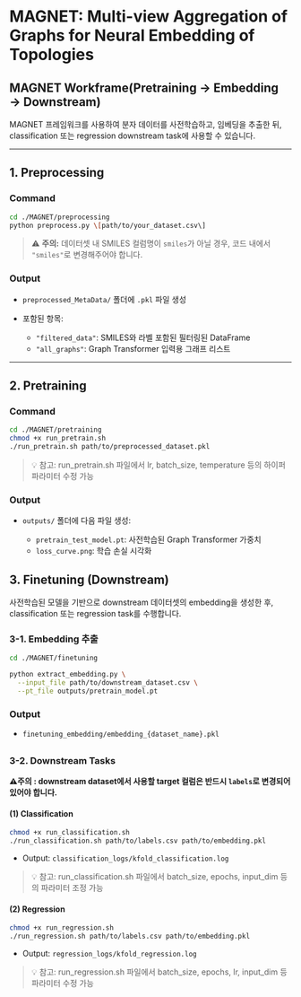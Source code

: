 # MAGNET: Multi-view Aggregation of Graphs for Neural Embedding of Topologies

## MAGNET Workframe(Pretraining → Embedding → Downstream)

MAGNET 프레임워크를 사용하여 분자 데이터를 사전학습하고, 임베딩을 추출한 뒤, classification 또는 regression downstream task에 사용할 수 있습니다.

---

## 1. Preprocessing

### Command

```bash
cd ./MAGNET/preprocessing
python preprocess.py \[path/to/your_dataset.csv\]
```

> ⚠️ **주의:**
> 데이터셋 내 SMILES 컬럼명이 `smiles`가 아닐 경우, 코드 내에서 `"smiles"`로 변경해주어야 합니다.

### Output

* `preprocessed_MetaData/` 폴더에 `.pkl` 파일 생성
* 포함된 항목:

  * `"filtered_data"`: SMILES와 라벨 포함된 필터링된 DataFrame
  * `"all_graphs"`: Graph Transformer 입력용 그래프 리스트

---

## 2. Pretraining

### Command

```bash
cd ./MAGNET/pretraining
chmod +x run_pretrain.sh
./run_pretrain.sh path/to/preprocessed_dataset.pkl
```
> 💡 참고: run_pretrain.sh 파일에서 lr, batch_size, temperature 등의 하이퍼파라미터 수정 가능

### Output

* `outputs/` 폴더에 다음 파일 생성:

  * `pretrain_test_model.pt`: 사전학습된 Graph Transformer 가중치
  * `loss_curve.png`: 학습 손실 시각화


## 3. Finetuning (Downstream)

사전학습된 모델을 기반으로 downstream 데이터셋의 embedding을 생성한 후, classification 또는 regression task를 수행합니다.



### 3-1. Embedding 추출

```bash
cd ./MAGNET/finetuning

python extract_embedding.py \
  --input_file path/to/downstream_dataset.csv \
  --pt_file outputs/pretrain_model.pt
```

### Output

* `finetuning_embedding/embedding_{dataset_name}.pkl`

## 

### 3-2. Downstream Tasks

**⚠️주의 : downstream dataset에서 사용할 target 컬럼은 반드시 `labels`로 변경되어 있어야 합니다.**


#### (1) Classification

```bash
chmod +x run_classification.sh
./run_classification.sh path/to/labels.csv path/to/embedding.pkl
```


* Output: `classification_logs/kfold_classification.log`

> 💡 참고: run_classification.sh 파일에서 batch_size, epochs, input_dim 등의 파라미터 조정 가능

#### (2) Regression

```bash
chmod +x run_regression.sh
./run_regression.sh path/to/labels.csv path/to/embedding.pkl
```

* Output: `regression_logs/kfold_regression.log`

> 💡 참고: run_regression.sh 파일에서 batch_size, epochs, lr, input_dim 등 파라미터 수정 가능
